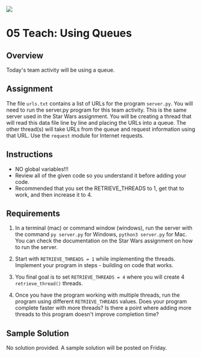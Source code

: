 ![](../../banner.png)

# 05 Teach: Using Queues

## Overview

Today's team activity will be using a queue. 

## Assignment

The file `urls.txt` contains a list of URLs for the program `server.py`.  You will need to run the server.py program for this team activity.  This is the same server used in the Star Wars assignment.  You will be creating a thread that will read this data file line by line and placing the URLs into a queue.  The other thread(s) will take URLs from the queue and request information using that URL.  Use the `request` module for Internet requests.

[](team_graph.png)

## Instructions

- NO global variables!!!
- Review all of the given code so you understand it before adding your code.
- Recommended that you set the RETRIEVE_THREADS to 1, get that to work, and then increase it to 4.

## Requirements

1. In a terminal (mac) or command window (windows), run the server with the command `py server.py` for Windows, `python3 server.py` for Mac.  You can check the documentation on the Star Wars assignment on how to run the server.

2. Start with `RETRIEVE_THREADS = 1` while implementing the threads.  Implement your program in steps - building on code that works.

3. You final goal is to set `RETRIEVE_THREADS = 4` where you will create 4 `retrieve_thread()` threads.

4. Once you have the program working with multiple threads, run the program using different `RETRIEVE_THREADS` values.  Does your program complete faster with more threads?  Is there a point where adding more threads to this program doesn't improve completion time?

## Sample Solution

No solution provided. A sample solution will be posted on Friday.


